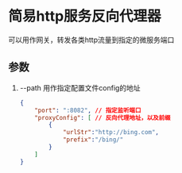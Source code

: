# 简易http服务反向代理器
可以用作网关，转发各类http流量到指定的微服务端口

## 参数
1. --path 用作指定配置文件config的地址
    ```json
    {
        "port": ":8082", // 指定监听端口
        "proxyConfig": [ // 反向代理地址，以及前缀
            {
                "urlStr":"http://bing.com",
                "prefix":"/bing/"
            }
        ]
    }
    ```